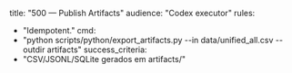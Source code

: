 title: "500 — Publish Artifacts"
audience: "Codex executor"
rules:
  - "Idempotent."
cmd:
  - "python scripts/python/export_artifacts.py --in data/unified_all.csv --outdir artifacts"
success_criteria:
  - "CSV/JSONL/SQLite gerados em artifacts/"
